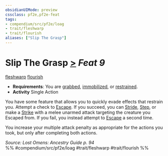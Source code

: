 ```yaml
---
obsidianUIMode: preview
cssclass: pf2e,pf2e-feat
tags:
- compendium/src/pf2e/loag
- trait/fleshwarp
- trait/flourish
aliases: ["Slip The Grasp"]
---
```

# Slip The Grasp  [>](../../rules/core-rulebook/chapter-9-playing-the-game.md#Actions "Single Action") *Feat 9*  
[fleshwarp](../../rules/traits/fleshwarp-loag.md)  [flourish](../../rules/traits/flourish.md)  

- **Requirements**: You are [grabbed](../../rules/conditions.md#Grabbed), [immobilized](../../rules/conditions.md#Immobilized), or [restrained](../../rules/conditions.md#Restrained).
- **Activity** Single Action

You have some feature that allows you to quickly evade effects that restrain you. Attempt a check to [Escape](../../rules/actions/escape.md). If you succeed, you can [Stride](../../rules/actions/stride.md), [Step](../../rules/actions/step.md), or make a [Strike](../../rules/actions/strike.md) with a melee unarmed attack targeting the creature you Escaped from. If you fail, you instead attempt to [Escape](../../rules/actions/escape.md) a second time.

You increase your multiple attack penalty as appropriate for the actions you took, but only after completing both actions.

*Source: Lost Omens: Ancestry Guide p. 94*  
%% #compendium/src/pf2e/loag #trait/fleshwarp #trait/flourish %%